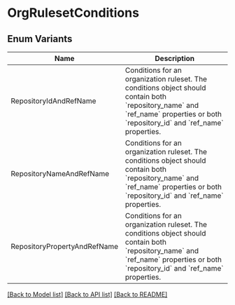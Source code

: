 # OrgRulesetConditions

## Enum Variants

| Name | Description |
|---- | -----|
| RepositoryIdAndRefName | Conditions for an organization ruleset. The conditions object should contain both &#x60;repository_name&#x60; and &#x60;ref_name&#x60; properties or both &#x60;repository_id&#x60; and &#x60;ref_name&#x60; properties. |
| RepositoryNameAndRefName | Conditions for an organization ruleset. The conditions object should contain both &#x60;repository_name&#x60; and &#x60;ref_name&#x60; properties or both &#x60;repository_id&#x60; and &#x60;ref_name&#x60; properties. |
| RepositoryPropertyAndRefName | Conditions for an organization ruleset. The conditions object should contain both &#x60;repository_name&#x60; and &#x60;ref_name&#x60; properties or both &#x60;repository_id&#x60; and &#x60;ref_name&#x60; properties. |

[[Back to Model list]](../README.md#documentation-for-models) [[Back to API list]](../README.md#documentation-for-api-endpoints) [[Back to README]](../README.md)


